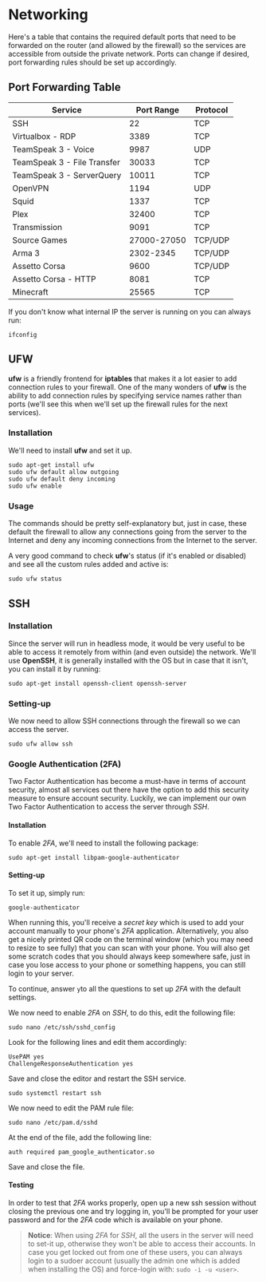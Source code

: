 # Networking
Here's a table that contains the required default ports that need to be forwarded on the router (and allowed by the firewall) so the services are accessible from outside the private network. Ports can change if desired, port forwarding rules should be set up accordingly.

## Port Forwarding Table

| Service                     | Port Range  | Protocol |
|-----------------------------|-------------|----------|
| SSH                         | 22          | TCP      |
| Virtualbox - RDP            | 3389        | TCP      |
| TeamSpeak 3 - Voice         | 9987        | UDP      |
| TeamSpeak 3 - File Transfer | 30033       | TCP      |
| TeamSpeak 3 - ServerQuery   | 10011       | TCP      |
| OpenVPN                     | 1194        | UDP      |
| Squid                       | 1337        | TCP      |
| Plex                        | 32400       | TCP      |
| Transmission                | 9091        | TCP      |
| Source Games                | 27000-27050 | TCP/UDP  |
| Arma 3                      | 2302-2345   | TCP/UDP  |
| Assetto Corsa               | 9600        | TCP/UDP  |
| Assetto Corsa - HTTP        | 8081        | TCP      |
| Minecraft                   | 25565       | TCP      |

If you don't know what internal IP the server is running on you can always run:

    ifconfig

## UFW
**ufw** is a friendly frontend for **iptables** that makes it a lot easier to add connection rules to your firewall. One of the many wonders of **ufw** is the ability to add connection rules by specifying service names rather than ports (we'll see this when we'll set up the firewall rules for the next services). 

### Installation
We'll need to install **ufw** and set it up.

    sudo apt-get install ufw
    sudo ufw default allow outgoing
    sudo ufw default deny incoming
    sudo ufw enable

### Usage

The commands should be pretty self-explanatory but, just in case, these default the firewall to allow any connections going from the server to the Internet and deny any incoming connections from the Internet to the server.

A very good command to check **ufw**'s status (if it's enabled or disabled) and see all the custom rules added and active is:

    sudo ufw status

## SSH
### Installation
Since the server will run in headless mode, it would be very useful to be able to access it remotely from within (and even outside) the network. We'll use **OpenSSH**, it is generally installed with the OS but in case that it isn't, you can install it by running:

    sudo apt-get install openssh-client openssh-server

### Setting-up
We now need to allow SSH connections through the firewall so we can access the server.

    sudo ufw allow ssh

### Google Authentication (2FA)
Two Factor Authentication has become a must-have in terms of account security, almost all services out there have the option to add this security measure to ensure account security. Luckily, we can implement our own Two Factor Authentication to access the server through *SSH*.

#### Installation
To enable *2FA*, we'll need to install the following package:

    sudo apt-get install libpam-google-authenticator

#### Setting-up
To set it up, simply run:

    google-authenticator

When running this, you'll receive a *secret key* which is used to add your account manually to your phone's *2FA* application. Alternatively, you also get a nicely printed QR code on the terminal window (which you may need to resize to see fully) that you can scan with your phone. You will also get some scratch codes that you should always keep somewhere safe, just in case you lose access to your phone or something happens, you can still login to your server.

To continue, answer ```y```to all the questions to set up *2FA* with the default settings.

We now need to enable *2FA* on *SSH*, to do this, edit the following file:

    sudo nano /etc/ssh/sshd_config

Look for the following lines and edit them accordingly:

    UsePAM yes
    ChallengeResponseAuthentication yes

Save and close the editor and restart the SSH service.

    sudo systemctl restart ssh

We now need to edit the PAM rule file:

    sudo nano /etc/pam.d/sshd

At the end of the file, add the following line:

    auth required pam_google_authenticator.so

Save and close the file.

#### Testing
In order to test that *2FA* works properly, open up a new ssh session without closing the previous one and try logging in, you'll be prompted for your user password and for the *2FA* code which is available on your phone.

> **Notice**: When using *2FA* for *SSH*, all the users in the server will need to set-it up, otherwise they won't be able to access their accounts. In case you get locked out from one of these users, you can always login to a sudoer account (usually the admin one which is added when installing the OS) and force-login with: ```sudo -i -u <user>```.
